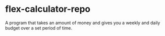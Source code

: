 # flex-calculator-repo
 A program that takes an amount of money and gives you a weekly and daily budget over a set period of time.
